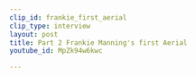 ```yaml
---
clip_id: frankie_first_aerial
clip_type: interview
layout: post
title: Part 2 Frankie Manning's first Aerial
youtube_id: MpZk94w6kwc

---
```


